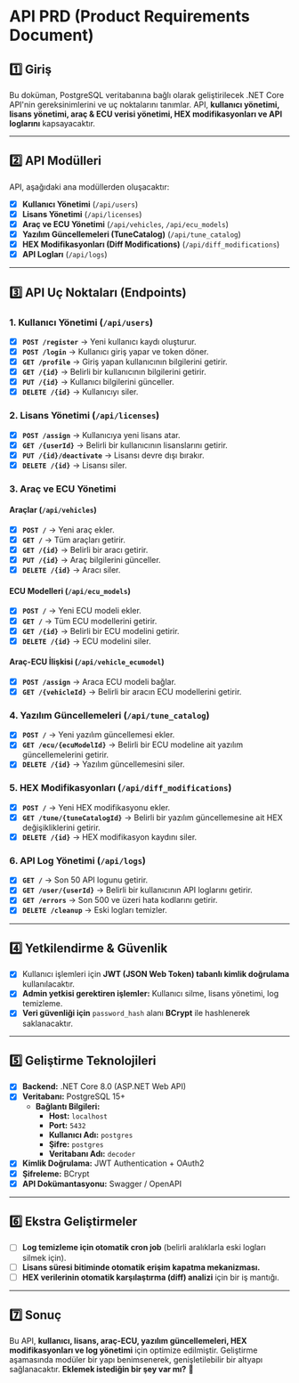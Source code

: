 # API PRD (Product Requirements Document)

## 1️⃣ **Giriş**
Bu doküman, PostgreSQL veritabanına bağlı olarak geliştirilecek .NET Core API'nin gereksinimlerini ve uç noktalarını tanımlar. API, **kullanıcı yönetimi, lisans yönetimi, araç & ECU verisi yönetimi, HEX modifikasyonları ve API loglarını** kapsayacaktır.

---

## 2️⃣ **API Modülleri**
API, aşağıdaki ana modüllerden oluşacaktır:
- [x] **Kullanıcı Yönetimi** (`/api/users`)
- [x] **Lisans Yönetimi** (`/api/licenses`)
- [x] **Araç ve ECU Yönetimi** (`/api/vehicles`, `/api/ecu_models`)
- [x] **Yazılım Güncellemeleri (TuneCatalog)** (`/api/tune_catalog`)
- [x] **HEX Modifikasyonları (Diff Modifications)** (`/api/diff_modifications`)
- [x] **API Logları** (`/api/logs`)

---

## 3️⃣ **API Uç Noktaları (Endpoints)**

### **1. Kullanıcı Yönetimi** (`/api/users`)
- [x] **`POST /register`** → Yeni kullanıcı kaydı oluşturur.
- [x] **`POST /login`** → Kullanıcı giriş yapar ve token döner.
- [x] **`GET /profile`** → Giriş yapan kullanıcının bilgilerini getirir.
- [x] **`GET /{id}`** → Belirli bir kullanıcının bilgilerini getirir.
- [x] **`PUT /{id}`** → Kullanıcı bilgilerini günceller.
- [x] **`DELETE /{id}`** → Kullanıcıyı siler.

### **2. Lisans Yönetimi** (`/api/licenses`)
- [x] **`POST /assign`** → Kullanıcıya yeni lisans atar.
- [x] **`GET /{userId}`** → Belirli bir kullanıcının lisanslarını getirir.
- [x] **`PUT /{id}/deactivate`** → Lisansı devre dışı bırakır.
- [x] **`DELETE /{id}`** → Lisansı siler.

### **3. Araç ve ECU Yönetimi**
#### **Araçlar (`/api/vehicles`)**
- [x] **`POST /`** → Yeni araç ekler.
- [x] **`GET /`** → Tüm araçları getirir.
- [x] **`GET /{id}`** → Belirli bir aracı getirir.
- [x] **`PUT /{id}`** → Araç bilgilerini günceller.
- [x] **`DELETE /{id}`** → Aracı siler.

#### **ECU Modelleri (`/api/ecu_models`)**
- [x] **`POST /`** → Yeni ECU modeli ekler.
- [x] **`GET /`** → Tüm ECU modellerini getirir.
- [x] **`GET /{id}`** → Belirli bir ECU modelini getirir.
- [x] **`DELETE /{id}`** → ECU modelini siler.

#### **Araç-ECU İlişkisi (`/api/vehicle_ecumodel`)**
- [x] **`POST /assign`** → Araca ECU modeli bağlar.
- [x] **`GET /{vehicleId}`** → Belirli bir aracın ECU modellerini getirir.

### **4. Yazılım Güncellemeleri (`/api/tune_catalog`)**
- [x] **`POST /`** → Yeni yazılım güncellemesi ekler.
- [x] **`GET /ecu/{ecuModelId}`** → Belirli bir ECU modeline ait yazılım güncellemelerini getirir.
- [x] **`DELETE /{id}`** → Yazılım güncellemesini siler.

### **5. HEX Modifikasyonları (`/api/diff_modifications`)**
- [x] **`POST /`** → Yeni HEX modifikasyonu ekler.
- [x] **`GET /tune/{tuneCatalogId}`** → Belirli bir yazılım güncellemesine ait HEX değişikliklerini getirir.
- [x] **`DELETE /{id}`** → HEX modifikasyon kaydını siler.

### **6. API Log Yönetimi (`/api/logs`)**
- [x] **`GET /`** → Son 50 API logunu getirir.
- [x] **`GET /user/{userId}`** → Belirli bir kullanıcının API loglarını getirir.
- [x] **`GET /errors`** → Son 500 ve üzeri hata kodlarını getirir.
- [x] **`DELETE /cleanup`** → Eski logları temizler.

---

## 4️⃣ **Yetkilendirme & Güvenlik**
- [x] Kullanıcı işlemleri için **JWT (JSON Web Token) tabanlı kimlik doğrulama** kullanılacaktır.
- [x] **Admin yetkisi gerektiren işlemler:** Kullanıcı silme, lisans yönetimi, log temizleme.
- [x] **Veri güvenliği için** `password_hash` alanı **BCrypt** ile hashlenerek saklanacaktır.

---

## 5️⃣ **Geliştirme Teknolojileri**
- [x] **Backend:** .NET Core 8.0 (ASP.NET Web API)
- [x] **Veritabanı:** PostgreSQL 15+
    - **Bağlantı Bilgileri:**
        - **Host:** `localhost`
        - **Port:** `5432`
        - **Kullanıcı Adı:** `postgres`
        - **Şifre:** `postgres`
        - **Veritabanı Adı:** `decoder`
- [x] **Kimlik Doğrulama:** JWT Authentication + OAuth2
- [x] **Şifreleme:** BCrypt
- [x] **API Dokümantasyonu:** Swagger / OpenAPI

---

## 6️⃣ **Ekstra Geliştirmeler**
- [ ] **Log temizleme için otomatik cron job** (belirli aralıklarla eski logları silmek için).
- [ ] **Lisans süresi bitiminde otomatik erişim kapatma mekanizması.**
- [ ] **HEX verilerinin otomatik karşılaştırma (diff) analizi** için bir iş mantığı.

---

## 7️⃣ **Sonuç**
Bu API, **kullanıcı, lisans, araç-ECU, yazılım güncellemeleri, HEX modifikasyonları ve log yönetimi** için optimize edilmiştir. Geliştirme aşamasında modüler bir yapı benimsenerek, genişletilebilir bir altyapı sağlanacaktır. **Eklemek istediğin bir şey var mı?** 🚀
